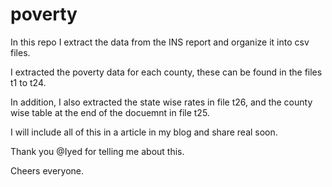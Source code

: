 # poverty

In this repo I extract the data from the INS report and organize it into csv files. 

I extracted the poverty data for each county, these can be found in the files t1 to t24.

In addition, I also extracted the state wise rates in file t26, and the county wise table at the end of the docuemnt in file t25.

I will include all of this in a article in my blog and share real soon.

Thank you @Iyed for telling me about this.

Cheers everyone. 
